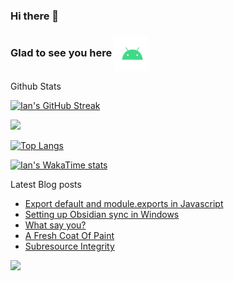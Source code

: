 ### Hi there 👋

### Glad to see you here <img align="center" alt="Android" width="55" src="./assets/android.webp"/>

Github Stats 

[![Ian's GitHub Streak](https://github-readme-streak-stats.herokuapp.com?user=andwati&theme=transparent&hide_border=false&stroke=1C2231&include_all_commits=true&show=reviews,discussions_started,discussions_answered,prs_merged,prs_merged_percentage)](https://github.com/andwati)

![](https://github-readme-stats.vercel.app/api?username=andwati&show_icons=true&theme=transparent&rank_icon=github&include_all_commits=true&count_private=true)

[![Top Langs](https://github-readme-stats.vercel.app/api/top-langs/?username=andwati&hide=html,css,scss&theme=transparent&layout=compact)](https://github.com/andwati/andwati)

[![Ian's WakaTime stats](https://github-readme-stats.vercel.app/api/wakatime?username=andwati&theme=transparent&layout=compact)](https://github.com/andwati/andwati)

Latest Blog posts

<!-- BLOG-POST-LIST:START -->
- [Export default and module.exports in Javascript](https://andwati.github.io/posts/javascript-exporting-modules/)
- [Setting up Obsidian sync in Windows](https://andwati.github.io/posts/obsidian-sync/)
- [What say you?](https://andwati.github.io/posts/utterances-comments/)
- [A Fresh Coat Of Paint](https://andwati.github.io/posts/a-fresh-coat-of-paint/)
- [Subresource Integrity](https://andwati.github.io/posts/subresource-integrity/)
<!-- BLOG-POST-LIST:END -->


[![](https://visitcount.itsvg.in/api?id=andwati&label=Profile%20Views&color=0&icon=6&pretty=false)](https://visitcount.itsvg.in)
